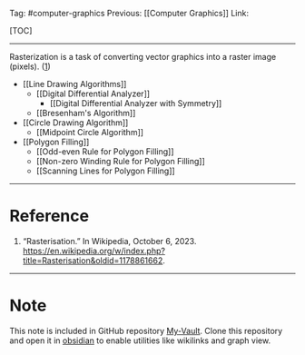Tag: #computer-graphics 
Previous: [[Computer Graphics]]
Link: 

[TOC]

---

Rasterization is a task of converting vector graphics into a raster image (pixels). (<u>1</u>)

- [[Line Drawing Algorithms]]
	- [[Digital Differential Analyzer]]
		- [[Digital Differential Analyzer with Symmetry]]
	- [[Bresenham's Algorithm]]
- [[Circle Drawing Algorithm]]
	- [[Midpoint Circle Algorithm]]
- [[Polygon Filling]]
	- [[Odd-even Rule for Polygon Filling]]
	- [[Non-zero Winding Rule for Polygon Filling]]
	- [[Scanning Lines for Polygon Filling]]

---

# Reference

1. “Rasterisation.” In Wikipedia, October 6, 2023. https://en.wikipedia.org/w/index.php?title=Rasterisation&oldid=1178861662.

---

# Note

This note is included in GitHub repository [My-Vault](https://github.com/LittleD3092/My-Vault.git). Clone this repository and open it in [obsidian](https://obsidian.md/) to enable utilities like wikilinks and graph view.